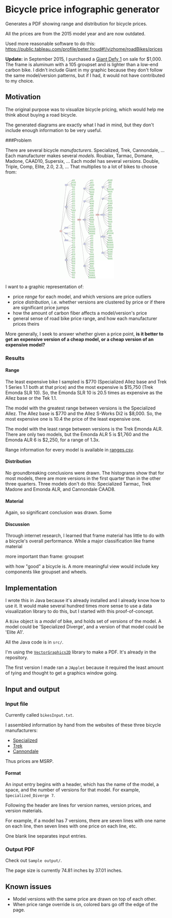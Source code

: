 # Bicycle price infographic generator

Generates a PDF showing range and distribution for bicycle prices.

All the prices are from the 2015 model year and are now outdated.

Used more reasonable software to do this: https://public.tableau.com/profile/peter.froud#!/vizhome/roadBikes/prices

**Update:** in September 2015, I purchased a [Giant Defy 1](http://www.giant-bicycles.com/en-us/bikes/model/defy.1/18733/76108/) on sale for $1,000. The frame is aluminum with a 105 groupset and is lighter than a low-end carbon bike. I didn't include Giant in my graphic because they don't follow the same model/version patterns, but if I had, it would not have contributed to my choice.


## Motivation

The original purpose was to visualize bicycle pricing, which would help me think about buying a road bicycle.

The generated diagrams are exactly what I had in mind, but they don't include enough information to be very useful.

###Problem

There are several bicycle *manufacturers*. Specialized, Trek, Cannondale, ...
Each manufacturer makes several *models*. Roubiax, Tarmac, Domane, Madone, CAAD10, Supersix, ...
Each model has several *versions*. Double, Triple, Comp, Elite, 2.0, 2.3, ...
That multiplies to a lot of bikes to choose from:


<!-- need to use html to center -->
<p align="center">
<a href="graph_for_readme/bikes-graph-sidebyside-orig.png?raw=true"><img src="graph_for_readme/bikes-graph-sidebyside-small.png"></a>
</p>

I want to a graphic representation of:

- price *range* for each model, and which versions are price outliers
- price *distribution*, i.e. whether versions are clustered by price or if there are significant price jumps
- how the amount of carbon fiber affects a model/version's price
- general sense of road bike price range, and how each manufacturer prices theirs


More generally, I seek to answer whether given a price point,
**is it better to get an expensive version of a cheap model, or a cheap version of an expensive model?**



### Results

#### Range

The least expensive bike I sampled is $770 (Specialized Allez base and Trek 1 Series 1.1 both at that price) and the most expensive is $15,750 (Trek Emonda SLR 10). So, the Emonda SLR 10 is 20.5 times as expensive as the Allez base or the Tek 1.1.


The model with the greatest range between versions is the Specialized Allez. The Allez base is $770 and the Allez S-Works Di2 is $8,000. So, the most expensive one is  10.4 the price of the least expensive one.

The model with the least range between versions is the Trek Emonda ALR. There are only two models, but the Emonda ALR 5 is $1,760 and the Emonda ALR 6 is $2,250, for a range of 1.3x.


Range information for every model is available in [ranges.csv](ranges.csv).


#### Distribution

No groundbreaking conclusions were drawn. The histograms show that for most models, there are more versions in the first quarter than in the other three quarters. Three models don't do this: Specialized Tarmac, Trek Madone and Emonda ALR, and Cannondale CAAD8.

#### Material

Again, so significant conclusion was drawn. Some

#### Discussion

Through internet research, I learned that frame material has little to do with a bicycle's overall performance. While a major classification like frame material

more important than frame: groupset

 with how "good" a bicycle is. A more meaningful view would include key components like groupset and wheels.

## Implementation

I wrote this in Java because it's already installed and I already know how to use it.
It would make several hundred times more sense to use a data visualization library to do this,
but I started with this proof-of-concept.

A `Bike` object is a *model* of bike, and holds set of *versions* of the model. A model could be 'Specialized Diverge', and a version of that model could be 'Elite A1'.


All the Java code is in `src/`.


I'm using the [`VectorGraphics2D`](http://trac.erichseifert.de/vectorgraphics2d/) library to make a PDF. It's already in the repository.

The first version I made ran a `JApplet` because it required the least amount of tying and thought to get a graphics window going.

## Input and output

### Input file

Currently called `bikesInput.txt`.

I assembled information by hand from the websites of these three bicycle manufacturers:

- [Specialized](http://www.specialized.com/us/en/home/)
- [Trek](http://www.trekbikes.com/us/en/)
- [Cannondale](http://www.cannondale.com/)

Thus prices are MSRP.

#### Format

An input entry begins with a header, which has the name of the model, a space, and the number of versions for that model. For example, `Specialized_Diverge 7`.

Following the header are lines for version names, version prices, and version materials.

For example, if a model has 7 versions, there are seven lines with one name on each line, then seven lines with one price on each line, etc.

One blank line separates input entries.


### Output PDF

Check out `Sample output/`.

The page size is currently 74.81 inches by 37.01 inches.


## Known issues
- Model versions with the same price are drawn on top of each other.
- When price range override is on, colored bars go off the edge of the page.
